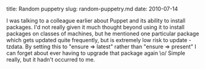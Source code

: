 title: Random puppetry
slug: random-puppetry.md
date: 2010-07-14


I was talking to a colleague earlier about Puppet and its ability to install packages. I'd not really given it much thought beyond using it to install packages on classes of machines, but he mentioned one particular package which gets updated quite frequently, but is extremely low risk to update - tzdata. By setting this to "ensure =&gt; latest" rather than "ensure =&gt; present" I can forget about ever having to upgrade that package again \\o/
Simple really, but it hadn't occurred to me.